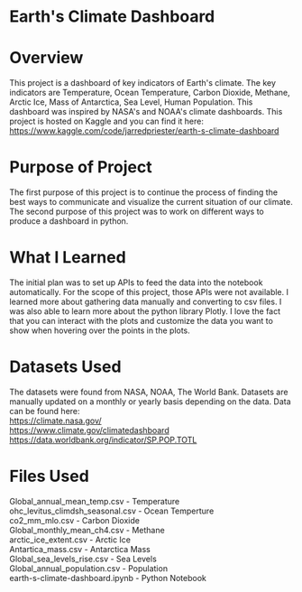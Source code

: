 # Earth's Climate Dashboard

# Overview
This project is a dashboard of key indicators of Earth's climate. The key indicators are Temperature, Ocean Temperature, Carbon Dioxide, Methane, Arctic Ice, Mass of Antarctica, Sea Level, Human Population. This dashboard was inspired by NASA's and NOAA's climate dashboards. This project is hosted on Kaggle and you can find it here: https://www.kaggle.com/code/jarredpriester/earth-s-climate-dashboard

# Purpose of Project
The first purpose of this project is to continue the process of finding the best ways to communicate and visualize the current situation of our climate. The second purpose of this project was to work on different ways to produce a dashboard in python.

# What I Learned
The initial plan was to set up APIs to feed the data into the notebook automatically. For the scope of this project, those APIs were not available. I learned more about gathering data manually and converting to csv files. I was also able to learn more about the python library Plotly. I love the fact that you can interact with the plots and customize the data you want to show when hovering over the points in the plots.

# Datasets Used
The datasets were found from NASA, NOAA, The World Bank. Datasets are manually updated on a monthly or yearly basis depending on the data. Data can be found here:    
https://climate.nasa.gov/  
https://www.climate.gov/climatedashboard  
https://data.worldbank.org/indicator/SP.POP.TOTL

# Files Used
Global_annual_mean_temp.csv - Temperature  
ohc_levitus_climdsh_seasonal.csv - Ocean Temperture  
co2_mm_mlo.csv - Carbon Dioxide  
Global_monthly_mean_ch4.csv - Methane  
arctic_ice_extent.csv - Arctic Ice  
Antartica_mass.csv - Antarctica Mass  
Global_sea_levels_rise.csv - Sea Levels  
Global_annual_population.csv - Population  
earth-s-climate-dashboard.ipynb - Python Notebook
